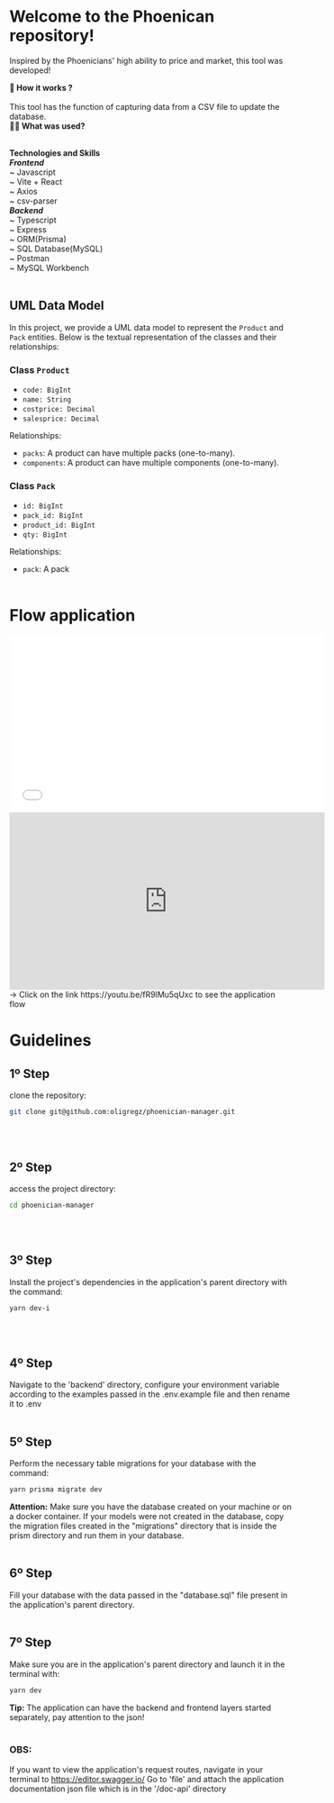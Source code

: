 # Welcome to the Phoenican repository!

Inspired by the Phoenicians' high ability to price and market, this tool was developed!<br />

<summary><strong>🤷 How it works ?</strong></summary><br />
This tool has the function of capturing data from a CSV file to update the database.<br />

<summary><strong>👨‍💻 What was used?</strong></summary><br />

<strong>Technologies and Skills</strong><br />
<strong>_Frontend_</strong> <br />
~ Javascript<br />
~ Vite + React<br />
~ Axios<br />
~ csv-parser<br />
<strong>_Backend_</strong> <br />
~ Typescript<br />
~ Express<br />
~ ORM(Prisma)<br />
~ SQL Database(MySQL)<br />
~ Postman<br />
~ MySQL Workbench<br /><br />

## UML Data Model

In this project, we provide a UML data model to represent the `Product` and `Pack` entities. Below is the textual representation of the classes and their relationships:

### Class `Product`
- `code: BigInt`
- `name: String`
- `costprice: Decimal`
- `salesprice: Decimal`

Relationships:
- `packs`: A product can have multiple packs (one-to-many).
- `components`: A product can have multiple components (one-to-many).

### Class `Pack`
- `id: BigInt`
- `pack_id: BigInt`
- `product_id: BigInt`
- `qty: BigInt`

Relationships:
- `pack`: A pack
<br /><br />

# Flow application <br />
<iframe width="560" height="315" src="../doc-api/phoenincan-application-flow.mp4" frameborder="0" allowfullscreen></iframe>
<iframe width="560" height="315" src="https://youtu.be/fR9lMu5qUxc" frameborder="0" allowfullscreen></iframe>
-> Click on the link https://youtu.be/fR9lMu5qUxc to see the application flow

# Guidelines<br />

## 1º Step
clone the repository:
  ```bash
  git clone git@github.com:oligregz/phoenician-manager.git
  ```
<br /><br />

## 2º Step
access the project directory:
  ```bash
  cd phoenician-manager
  ```
<br /><br />

## 3º Step
Install the project's dependencies in the application's parent directory with the command:
  ```bash
  yarn dev-i
  ```
<br /><br />

## 4º Step
Navigate to the 'backend' directory, configure your environment variable according to the examples passed in the .env.example file and then rename it to .env<br /><br />

## 5º Step
Perform the necessary table migrations for your database with the command:
  ```bash
  yarn prisma migrate dev
  ```
<strong>Attention:</strong> Make sure you have the database created on your machine or on a docker container.
If your models were not created in the database, copy the migration files created in the "migrations" directory that is inside the prism directory and run them in your database.
<br /><br />

## 6º Step
Fill your database with the data passed in the "database.sql" file present in the application's parent directory.
<br /><br />

## 7º Step
Make sure you are in the application's parent directory and launch it in the terminal with:
  ```bash
  yarn dev
  ```
<strong>Tip:</strong> The application can have the backend and frontend layers started separately, pay attention to the json!
<br /><br />

### OBS:<br />
If you want to view the application's request routes, navigate in your terminal to https://editor.swagger.io/
Go to 'file' and attach the application documentation json file which is in the '/doc-api' directory
